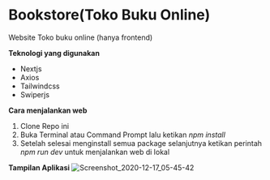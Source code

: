 # Bookstore(Toko Buku Online)


Website Toko buku online (hanya frontend)



**Teknologi yang digunakan**
* Nextjs
* Axios
* Tailwindcss
* Swiperjs

**Cara menjalankan web**
1. Clone Repo ini
2. Buka Terminal atau Command Prompt lalu ketikan *npm install*
3. Setelah selesai menginstall semua package selanjutnya ketikan perintah *npm run dev* untuk menjalankan web di lokal



**Tampilan Aplikasi**
![Screenshot_2020-12-17_05-45-42](https://user-images.githubusercontent.com/48466908/102418377-32cf8200-4030-11eb-8f16-7534f8e16b0e.png)
